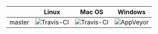 |         | Linux  | Mac OS | Windows |
| ------- | ------ | ------ | ------- |
| master  | ![Travis-CI](https://travis-ci.org/irov/tinyini.svg?branch=master) | ![Travis-CI](https://travis-ci.org/irov/tinyini.svg?branch=master) | ![AppVeyor](https://ci.appveyor.com/api/projects/status/7a6vluxl75y8ycus?svg=true) |